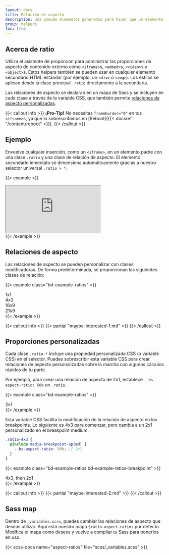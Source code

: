 ```yaml
---
layout: docs
title: Relación de aspecto
description: Usa pseudo elementos generados para hacer que un elemento mantenga la relación de aspecto de tu elección. Perfecto para manejar incrustaciones de video o presentación de diapositivas de manera responsive según el ancho del padre.
group: helpers
toc: true
---
```


## Acerca de ratio

Utiliza el asistente de proporción para administrar las proporciones de aspecto de contenido externo como `<iframe>`s, `<embed>`s, `<video>`s y `<object>`s. Estos helpers también se pueden usar en cualquier elemento secundario HTML estándar (por ejemplo, un `<div>` o `<img>`). Los estilos se aplican desde la clase principal `.ratio` directamente a la secundaria.

Las relaciones de aspecto se declaran en un mapa de Sass y se incluyen en cada clase a través de la variable CSS, que también permite [relaciones de aspecto personalizadas](#custom-ratios).

{{< callout info >}}
**¡Pro-Tip!** No necesitas `frameborder="0"` en tus `<iframe>`s, ya que lo sobrescribimos en [Reboot]({{< docsref "/content/reboot" >}}).
{{< /callout >}}

## Ejemplo

Envuelve cualquier inserción, como un `<iframe>`, en un elemento padre con una clase `.ratio` y una clase de relación de aspecto. El elemento secundario inmediato se dimensiona automáticamente gracias a nuestro selector universal `.ratio > *`.

{{< example >}}
<div class="ratio ratio-16x9">
  <iframe src="https://www.youtube.com/embed/zpOULjyy-n8?rel=0" title="YouTube video" allowfullscreen></iframe>
</div>
{{< /example >}}

## Relaciones de aspecto

Las relaciones de aspecto se pueden personalizar con clases modificadoras. De forma predeterminada, se proporcionan las siguientes clases de relación:

{{< example class="bd-example-ratios" >}}
<div class="ratio ratio-1x1">
  <div>1x1</div>
</div>
<div class="ratio ratio-4x3">
  <div>4x3</div>
</div>
<div class="ratio ratio-16x9">
  <div>16x9</div>
</div>
<div class="ratio ratio-21x9">
  <div>21x9</div>
</div>
{{< /example >}}

{{< callout info >}}
{{< partial "maybe-interested-1.md" >}}
{{< /callout >}}

## Proporciones personalizadas

Cada clase `.ratio-*` incluye una propiedad personalizada CSS (o variable CSS) en el selector. Puedes sobrescribir esta variable CSS para crear relaciones de aspecto personalizadas sobre la marcha con algunos cálculos rápidos de tu parte.

Por ejemplo, para crear una relación de aspecto de 2x1, establece `--bs-aspect-ratio: 50%` en `.ratio`.

{{< example class="bd-example-ratios" >}}
<div class="ratio" style="--bs-aspect-ratio: 50%;">
  <div>2x1</div>
</div>
{{< /example >}}

Esta variable CSS facilita la modificación de la relación de aspecto en los breakpoints. Lo siguiente es 4x3 para comenzar, pero cambia a un 2x1 personalizado en el breakpoint medium.

```scss
.ratio-4x3 {
  @include media-breakpoint-up(md) {
    --bs-aspect-ratio: 50%; // 2x1
  }
}
```

{{< example class="bd-example-ratios bd-example-ratios-breakpoint" >}}
<div class="ratio ratio-4x3">
  <div>4x3, then 2x1</div>
</div>
{{< /example >}}

{{< callout info >}}
{{< partial "maybe-interested-2.md" >}}
{{< /callout >}}

## Sass map

Dentro de `_variables.scss`, puedes cambiar las relaciones de aspecto que deseas utilizar. Aquí está nuestro mapa `$ratio-aspect-ratios` por defecto. Modifica el mapa como desees y vuelve a compilar tu Sass para ponerlos en uso.

{{< scss-docs name="aspect-ratios" file="scss/_variables.scss" >}}
